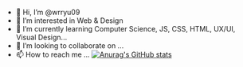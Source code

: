 - 👋 Hi, I’m @wrryu09
- 👀 I’m interested in Web & Design
- 🌱 I’m currently learning Computer Science, JS, CSS, HTML, UX/UI, Visual Design...
- 💞️ I’m looking to collaborate on ...
- 📫 How to reach me ...
[![Anurag's GitHub stats](https://github-readme-stats.vercel.app/api?wrryu09=anuraghazra)](https://github.com/anuraghazra/github-readme-stats)
<!---
wrryu09/wrryu09 is a ✨ special ✨ repository because its `README.md` (this file) appears on your GitHub profile.
You can click the Preview link to take a look at your changes.
--->
